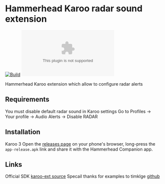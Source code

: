 # Hammerhead Karoo radar sound extension

[![Build](https://github.com/itxsvv/kxradar/actions/workflows/android.yml/badge.svg)](https://github.com/itxsvv/kxradar/actions/workflows/android.yml)
![GitHub Downloads (specific asset, all releases)](https://img.shields.io/github/downloads/itxsvv/kxradar/app-release.apk)

Hammerhead Karoo extension which allow to configure radar alerts

## Requirements
You must disable default radar sound in Karoo settings
Go to Profiles -> Your profile -> Audio Alerts -> Disable RADAR

## Installation
Karoo 3
Open the [releases page](https://github.com/itxsvv/kxradar/releases) on your phone's browser, 
long-press the `app-release.apk` link and share it with the Hammerhead Companion app.

## Links
Official SDK
[karoo-ext source](https://github.com/hammerheadnav/karoo-ext)
Specail thanks for examples to timklge
[github](https://github.com/timklge?tab=repositories)

